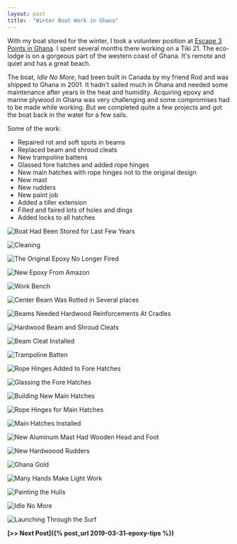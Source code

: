 ```yaml
---
layout: post
title:  "Winter Boat Work in Ghana"
---
```


With my boat stored for the winter, I took a volunteer position at [Escape 3 Points in Ghana](http://www.escape3points.com). I spent several months there working on a Tiki 21. The eco-lodge is on a gorgeous part of the western coast of Ghana. It's remote and quiet and has a great beach.

The boat, *Idle No More*, had been built in Canada by my friend Rod and was shipped to Ghana in 2001. It hadn't sailed much in Ghana and needed some maintenance after years in the heat and humidity. Acquiring epoxy and marine plywood in Ghana was very challenging and some compromises had to be made while working. But we completed quite a few projects and got the boat back in the water for a few sails.

Some of the work:

* Repaired rot and soft spots in beams
* Replaced beam and shroud cleats
* New trampoline battens
* Glassed fore hatches and added rope hinges
* New main hatches with rope hinges not to the original design
* New mast
* New rudders
* New paint job
* Added a tiller extension
* Filled and faired lots of holes and dings
* Added locks to all hatches

![Boat Had Been Stored for Last Few Years](/assets/images/ghana-original.jpg)

![Cleaning](/assets/images/ghana-cleaning.jpg)

![The Original Epoxy No Longer Fired](/assets/images/ghana-old-epoxy.jpg)

![New Epoxy From Amazon](/assets/images/ghana-epoxy.jpg)

![Work Bench](/assets/images/ghana-work-bench.jpg)

![Center Beam Was Rotted in Several places](/assets/images/ghana-beam-rot.jpg)

![Beams Needed Hardwood Reinforcements At Cradles](/assets/images/ghana-beam-reinforce.jpg)

![Hardwood Beam and Shroud Cleats](/assets/images/ghana-cleats.jpg)

![Beam Cleat Installed](/assets/images/ghana-beam-cleat.jpg)

![Trampoline Batten](/assets/images/ghana-batten.jpg)

![Rope Hinges Added to Fore Hatches](/assets/images/ghana-fore-hatches.jpg)

![Glassing the Fore Hatches](/assets/images/ghana-fore-hatch.jpg)

![Building New Main Hatches](/assets/images/ghana-main-hatch.jpg)

![Rope Hinges for Main Hatches](/assets/images/ghana-hinges.jpg)

![Main Hatches Installed](/assets/images/ghana-hatches.jpg)

![New Aluminum Mast Had Wooden Head and Foot](/assets/images/ghana-mast.jpg)

![New Hardwoood Rudders](/assets/images/ghana-rudders.jpg)

![Ghana Gold](/assets/images/ghana-yellow-paint.jpg)

![Many Hands Make Light Work](/assets/images/ghana-move.jpg)

![Painting the Hulls](/assets/images/ghana-hull-paint.jpg)

![Idle No More](/assets/images/ghana-beach.jpg)

![Launching Through the Surf](/assets/images/ghana-launch.jpg)

**[>> Next Post]({% post_url 2019-03-31-epoxy-tips %})**
